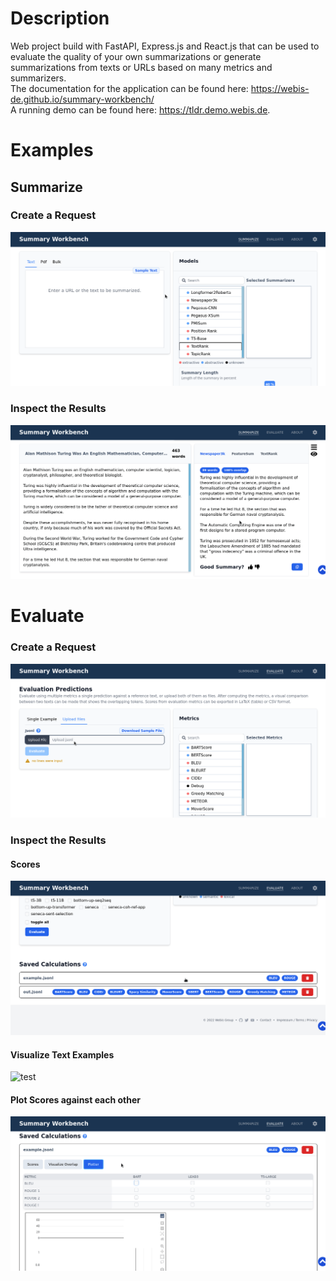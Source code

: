 # Description

Web project build with FastAPI, Express.js and React.js that can be used to evaluate the quality of your own summarizations or generate summarizations from texts or URLs based on many metrics and summarizers.  
The documentation for the application can be found here: <https://webis-de.github.io/summary-workbench/>  
A running demo can be found here: <https://tldr.demo.webis.de>.

# Examples

## Summarize

### Create a Request

![test](docs/static/summarize_input.gif)

### Inspect the Results

![test](docs/static/summarize_usage.gif)

# Evaluate

### Create a Request

![test](docs/static/evaluation_input.gif)

### Inspect the Results

#### Scores

![test](docs/static/evaluation_scores.gif)

#### Visualize Text Examples

![test](docs/static/evaluation_visualization.gif)

#### Plot Scores against each other

![test](docs/static/evaluation_plotter.gif)
